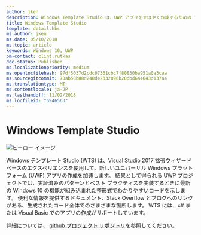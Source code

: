 ```yaml
---
author: jken
description: Windows Template Studio は、UWP アプリをすばやく作成するための Visual Studio 拡張機能です。
title: Windows Template Studio
template: detail.hbs
ms.author: jken
ms.date: 05/10/2018
ms.topic: article
keywords: Windows 10, UWP
pm-contact: clint.rutkas
doc-status: Published
ms.localizationpriority: medium
ms.openlocfilehash: 97df5037d2cdc07361cbc7f80830ba951a0a3caa
ms.sourcegitcommit: 70ab58b88d248de2332096b20dbd6a4643d137a4
ms.translationtype: MT
ms.contentlocale: ja-JP
ms.lasthandoff: 11/02/2018
ms.locfileid: "5946563"
---
```

# <a name="windows-template-studio"></a>Windows Template Studio

![ヒーロー イメージ](images/wts1.png)

Windows テンプレート Studio (WTS) は、Visual Studio 2017 拡張ウィザード ベースのエクスペリエンスを使用して、新しいユニバーサル Windows プラットフォーム (UWP) アプリの作成を加速します。 結果として得られる UWP プロジェクトでは、実証済みのパターンとベスト プラクティスを実装するときに最新の Windows 10 の機能が組み込まれた整形式でわかりやすいコードを示します。 便利な情報を提供するドキュメント、Stack Overflow とブログへのリンクがある、生成されたコード全体でのさまざまな箇所します。 WTS には、c# または Visual Basic でのアプリの作成がサポートしています。

詳細については、 [github プロジェクト リポジトリ](https://github.com/microsoft/windowsTemplateStudio)を参照してください。

